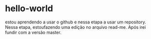 # hello-world
estou aprendendo a usar o github e nessa etapa a usar um repository. 
Nessa etapa, estoufazendo uma edição no arquivo read-me. Após irei fundir com a versão master.
